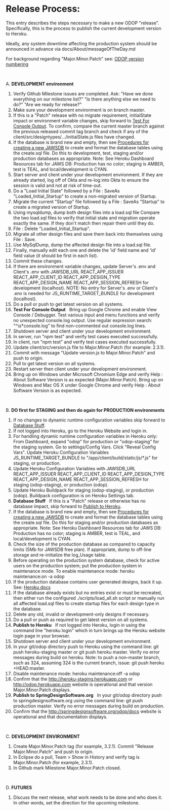 # Release Process:

This entry describes the steps necessary to make a new ODOP "release".
Specifically, this is the process to publish the current development version to Heroku.

Ideally, any system downtime affecting the production system should be announced in advance via docs/About/messageOfTheDay.md

For background regarding "Major.Minor.Patch" see: [ODOP version numbering](../design/VersionNumbers)

&nbsp;

A. **DEVELOPMENT environment**

1. Verify Github Milestone issues are completed.  Ask:
   "Have we done everything on our milestone list?"
   "Is there anything else we need to do?"
   "Are we ready for release?"
&nbsp;
1. Make sure your development environment is on branch master.
&nbsp;
1. If this is a "Patch" release with no migrate requirement, initialState impact or environment variable changes,
skip forward to [Test For Console Output](release#test4consoleoutput).
To confirm,
compare the current master branch against the previous released commit tag branch and check if any of the client/src/designtypes/.../initialState.js files have changed.
&nbsp;
1. If the database is brand new and empty, then see [Procedures for creating a new JAWSDB](NewDB)
to create and format the database tables using the create.sql file.
   Do this to development, test, staging and/or production databases as appropriate.
   Note: See Heroku Dashboard Resources tab for JAWS DB: Production has no color; staging is AMBER, test is TEAL, and local/development is CYAN.
1. Start server and client under your development environment.
   If they are already started, log off of Okta and re-log into Okta to ensure the session is valid and not at risk of time-out.
&nbsp;
1. Do a "Load Initial State" followed by a File : SaveAs "Loaded\_Initial\_Startup" to create a non-migrated version of Startup.
1. Migrate the current "Startup" file followed by a File : SaveAs "Startup" to create a migrated version of Startup.
1. Using mysqldump, dump both design files into a load.sql file
   Compare the two load.sql files to verify that initial state and migration operate exactly the same.
   If they don't match then repair them until they do.
&nbsp;
1. File : Delete "Loaded\_Initial\_Startup".
1. Migrate all other design files and save them back into themselves using File : Save.
1. Use MySqlDump, dump the affected design file into a load.sql file.
1. Finally, manually edit each one and delete the 'id' field name and 'id' field value (it should be first in each list).
1. Commit these changes.
&nbsp;
1. If there are environment variable changes, update Server's .env and Client's .env with
   JAWSDB\_URL
   REACT\_APP\_ISSUER
   REACT\_APP\_CLIENT\_ID
   REACT\_APP\_DESIGN\_TYPE
   REACT\_APP\_DESIGN\_NAME
   REACT\_APP\_SESSION\_REFRESH
   for development (localhost).
   NOTE: No entry for Server's .env or Client's .env is needed for JS\_RUNTIME\_TARGET\_BUNDLE for development (localhost).
1. Do a pull or push to get latest version on all systems.
<a id="test4consoleoutput"></a>
&nbsp;
1. **Test For Console Output** &nbsp; Bring up Google Chrome and enable View Console / Debugger.
   Test various input and menu functions and verify no unexpected console.log output.
   Use regular expression search: "^\s*console.log" to find non-commented out console.log lines.
1. Shutdown server and client under your development environment.
&nbsp;
1. In server, run "npm test" and verify test cases executed successfully.
1. In client, run "npm test" and verify test cases executed successfully.
&nbsp;
1. Update client/src/version.js file to Major.Minor.Patch (for example: 2.3.1).
1. Commit with message "Update version.js to Major.Minor.Patch" and push to origin.
1. Pull to get latest version on all systems.
1. Restart server then client under your development environment.
1. Bring up on Windows under Microsoft Chromium Edge and verify Help : About Software Version is as expected (Major.Minor.Patch).
   Bring up on Windows and Mac OS X under Google Chrome and verify Help : About Software Version is as expected.

&nbsp;

B. **DO first for STAGING and then do again for PRODUCTION environments**
1. If no changes to dynamic runtime configuration variables skip forward to [Database Stuff](release#databaseStuff).
&nbsp;
1. If not logged into Heroku, go to the Heroku Website and login in.
1. For handling dynamic runtime configuration variables in Heroku only:
   From Dashboard, expand "odop" for production or "odop-staging" for the staging system. Go to settings/Config Vars. Click "Reveal Config Vars".
   Update Heroku Configuration Variables JS\_RUNTIME\_TARGET\_BUNDLE to "/app/client/build/static/js/*.js" for staging, or production.
&nbsp;
1. Update Heroku Configuration Variables with
   JAWSDB\_URL
   REACT\_APP\_ISSUER
   REACT\_APP\_CLIENT\_ID
   REACT\_APP\_DESIGN\_TYPE
   REACT\_APP\_DESIGN\_NAME
   REACT\_APP\_SESSION\_REFRESH
   for staging (odop-staging), or production (odop).
1. Update Heroku Buildpack for staging (odop-staging), or production (odop).
   Buildpack configuration is on Heroku Settings tab.
<a id="databaseStuff"></a>
&nbsp;
1. **Database Stuff** &nbsp; If this is a "Patch" release or otherwise has no database impact, skip forward to [Publish to Heroku](release#publish2Heroku).
&nbsp;
1. If the database is brand new and empty, then see [Procedures for creating a new JAWSDB](NewDB)
to create and format the database tables using the create.sql file.
   Do this for staging and/or production databases as appropriate.
   Note: See Heroku Dashboard Resources tab for JAWS DB: Production has no color; staging is AMBER, test is TEAL, and local/development is CYAN.
1. Check the size of the production database as compared to capacity limits (5Mb for JAWSDB free plan).
   If appropriate, dump to off-line storage and re-initialize the log_Usage table.
&nbsp;
1. Before operating on the production system database, check for active users on the production system; put the production system in maintenance mode.
   To enable maintenance mode:  heroku maintenance:on -a odop
1. If the production database contains user generated designs, back it up.
   See: [Heroku docs](https://devcenter.heroku.com/articles/jawsdb#database-backups)
&nbsp;
1. If the database already exists but no entries exist or must be recreated, then either
   run the configured ./scripts/load_all.sh script
   or
   manually run all affected load.sql files to create startup files for each design type in the database.
1. Delete any old, invalid or development-only designs if necessary.
&nbsp;
1. Do a pull or push as required to get latest version on all systems.
<a id="publish2Heroku"></a>
&nbsp;
1. **Publish to Heroku** &nbsp; If not logged into Heroku, login in using the command line "heroku login" which in turn brings up the Heroku website login page in your browser.
1. Shutdown server and client under your development environment.
&nbsp;
1. In your git/odop directory push to Heroku using the command line:
   git push heroku-staging master
   or
   git push heroku master.
   Verify no error messages during build on heroku.
   Note: to push a non-master branch, such as 324, assuming 324 is the current branch, issue:
   git push heroku +HEAD:master.
&nbsp;
1. Disable maintenance mode:  heroku maintenance:off -a odop
1. Confirm that the http://heroku-staging.herokuapp.com or http://odop.herokuapp.com website is operational and that version Major.Minor.Patch displays.
1. **Publish to SpringDesignSoftware.org** &nbsp; In your git/odop directory push to springdesignsoftware.org using the command line:
   git push production master.
   Verify no error messages during build on production.
1. Confirm that the http://springdesignsoftware.org/odop/docs website is operational and that documentation displays.

&nbsp;

C. **DEVELOPMENT ENVIRONMENT**
1. Create Major.Minor.Patch tag (for example, 3.2.1).
   Commit "Release Major.Minor.Patch" and push to origin.
1. In Eclipse do a pull, Team > Show in History and verify tag is Major.Minor.Patch (for example, 2.3.1).
1. In Github mark Milestone Major.Minor.Patch closed.

&nbsp;

D. **FUTURES**
1. Discuss the next release, what work needs to be done and who does it.
   In other words, set the direction for the upcoming milestone.

